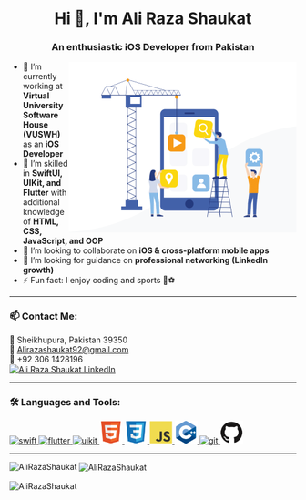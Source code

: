 <h1 align="center">Hi 👋, I'm Ali Raza Shaukat</h1>
<h3 align="center">An enthusiastic iOS Developer from Pakistan</h3>
<img align="right" alt="coding" width="400" src="https://github.com/Aliraza9266/Aliraza9266/blob/main/Ali.gif">

- 🔭 I’m currently working at **Virtual University Software House (VUSWH)** as an **iOS Developer**
- 🌱 I’m skilled in **SwiftUI, UIKit, and Flutter** with additional knowledge of **HTML, CSS, JavaScript, and OOP**
- 👯 I’m looking to collaborate on **iOS & cross-platform mobile apps**
- 🤝 I’m looking for guidance on **professional networking (LinkedIn growth)**
- ⚡ Fun fact: I enjoy coding and sports 🏏⚽

---

<h3 align="left">📫 Contact Me:</h3>
<p align="left">
📍 Sheikhupura, Pakistan 39350 <br>
📧 <a href="mailto:Alirazashaukat92@gmail.com">Alirazashaukat92@gmail.com</a> <br>
📱 +92 306 1428196 <br>
<a href="https://linkedin.com/in/ali-raza-shaukat-011082292" target="blank">
<img align="center" src="https://raw.githubusercontent.com/rahuldkjain/github-profile-readme-generator/master/src/images/icons/Social/linked-in-alt.svg" alt="Ali Raza Shaukat LinkedIn" height="30" width="40" />
</a>
</p>

---

<h3 align="left">🛠️ Languages and Tools:</h3>
<p align="left">
<a href="https://developer.apple.com/xcode/" target="_blank" rel="noreferrer"> <img src="https://cdn.jsdelivr.net/gh/devicons/devicon/icons/swift/swift-original.svg" alt="swift" width="40" height="40"/> </a>
<a href="https://flutter.dev" target="_blank" rel="noreferrer"> <img src="https://www.vectorlogo.zone/logos/flutterio/flutterio-icon.svg" alt="flutter" width="40" height="40"/> </a>
<a href="https://developer.apple.com/" target="_blank" rel="noreferrer"> <img src="https://img.icons8.com/ios-filled/50/000000/mac-os.png" alt="uikit" width="40" height="40"/> </a>
<a href="https://www.w3schools.com/html/" target="_blank" rel="noreferrer"> <img src="https://raw.githubusercontent.com/devicons/devicon/master/icons/html5/html5-original.svg" alt="html5" width="40" height="40"/> </a>
<a href="https://www.w3schools.com/css/" target="_blank" rel="noreferrer"> <img src="https://raw.githubusercontent.com/devicons/devicon/master/icons/css3/css3-original.svg" alt="css3" width="40" height="40"/> </a>
<a href="https://developer.mozilla.org/en-US/docs/Web/JavaScript" target="_blank" rel="noreferrer"> <img src="https://raw.githubusercontent.com/devicons/devicon/master/icons/javascript/javascript-original.svg" alt="javascript" width="40" height="40"/> </a>
<a href="https://isocpp.org/" target="_blank" rel="noreferrer"> <img src="https://raw.githubusercontent.com/devicons/devicon/master/icons/cplusplus/cplusplus-original.svg" alt="cplusplus" width="40" height="40"/> </a>
<a href="https://git-scm.com/" target="_blank" rel="noreferrer"> <img src="https://www.vectorlogo.zone/logos/git-scm/git-scm-icon.svg" alt="git" width="40" height="40"/> </a>
<a href="https://github.com" target="_blank" rel="noreferrer"> <img src="https://raw.githubusercontent.com/devicons/devicon/master/icons/github/github-original.svg" alt="github" width="40" height="40"/> </a>
</p>

---

<p><img align="left" src="https://github-readme-stats.vercel.app/api/top-langs?username=AliRazaShaukat&show_icons=true&locale=en&layout=compact" alt="AliRazaShaukat" /></p>

<p>&nbsp;<img align="center" src="https://github-readme-stats.vercel.app/api?username=AliRazaShaukat&show_icons=true&locale=en" alt="AliRazaShaukat" /></p>

<p><img align="center" src="https://github-readme-streak-stats.herokuapp.com/?user=AliRazaShaukat&" alt="AliRazaShaukat" /></p>
